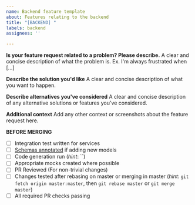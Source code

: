 ```yaml
---
name: Backend feature template
about: Features relating to the backend
title: "[BACKEND] "
labels: backend
assignees: ''

---
```


**Is your feature request related to a problem? Please describe.**
A clear and concise description of what the problem is. Ex. I'm always frustrated when [...]

**Describe the solution you'd like**
A clear and concise description of what you want to happen.

**Describe alternatives you've considered**
A clear and concise description of any alternative solutions or features you've considered.

**Additional context**
Add any other context or screenshots about the feature request here.

**BEFORE MERGING**
- [ ] Integration test written for services
- [ ] [Schemas annotated](https://link.com) if adding new models
- [ ] Code generation run (*hint*: ``)
- [ ] Appropriate mocks created where possible
- [ ] PR Reviewed (For non-trivial changes)
- [ ] Changes tested after rebasing on master or merging in master (*hint*: `git fetch origin master:master`, then `git rebase master` or `git merge master`)
- [ ] All required PR checks passing
